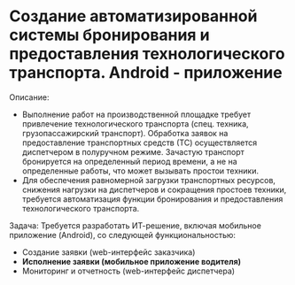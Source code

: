 # Создание автоматизированной системы бронирования и предоставления технологического транспорта. Android - приложение
Описание:
- Выполнение работ на производственной площадке требует привлечение технологического транспорта (спец. техника, грузопассажирский транспорт). Обработка заявок на предоставление транспортных средств (ТС) осуществляется диспетчером в полуручном режиме. Зачастую транспорт бронируется на определенный период времени, а не на определенные работы, что может вызывать простои техники.
- Для обеспечения равномерной загрузки транспортных ресурсов, снижения нагрузки на диспетчеров и сокращения простоев техники, требуется автоматизация функции бронирования и предоставления технологического транспорта.

Задача:
Требуется разработать ИТ-решение, включая мобильное приложение (Android), со следующей функциональностью:
- Создание заявки (web-интерфейс заказчика)
- **Исполнение заявки (мобильное приложение водителя)**
- Мониторинг и отчетность (web-интерфейс диспетчера)

